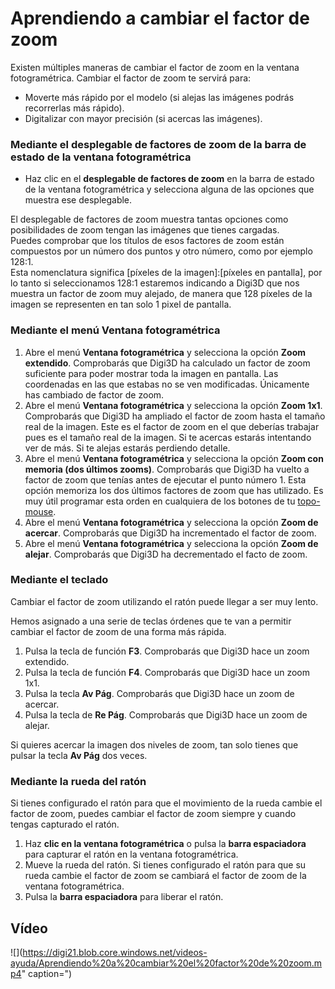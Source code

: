 # Aprendiendo a cambiar el factor de zoom

Existen múltiples maneras de cambiar el factor de zoom en la ventana fotogramétrica. Cambiar el factor de zoom te servirá para:

* Moverte más rápido por el modelo \(si alejas las imágenes podrás recorrerlas más rápido\).
* Digitalizar con mayor precisión \(si acercas las imágenes\).

### Mediante el desplegable de factores de zoom de la barra de estado de la ventana fotogramétrica

* Haz clic en el **desplegable de factores de zoom** en la barra de estado de la ventana fotogramétrica y selecciona alguna de las opciones que muestra ese desplegable.

El desplegable de factores de zoom muestra tantas opciones como posibilidades de zoom tengan las imágenes que tienes cargadas.  
Puedes comprobar que los títulos de esos factores de zoom están compuestos por un número dos puntos y otro número, como por ejemplo 128:1.  
Esta nomenclatura significa \[píxeles de la imagen\]:\[píxeles en pantalla\], por lo tanto si seleccionamos 128:1 estaremos indicando a Digi3D que nos muestra un factor de zoom muy alejado, de manera que 128 píxeles de la imagen se representen en tan solo 1 pixel de pantalla.

### Mediante el menú Ventana fotogramétrica

1. Abre el menú **Ventana fotogramétrica** y selecciona la opción **Zoom extendido**. Comprobarás que Digi3D ha calculado un factor de zoom suficiente para poder mostrar toda la imagen en pantalla. Las coordenadas en las que estabas no se ven modificadas. Únicamente has cambiado de factor de zoom.
2. Abre el menú **Ventana fotogramétrica** y selecciona la opción **Zoom 1x1**. Comprobarás que Digi3D ha ampliado el factor de zoom hasta el tamaño real de la imagen. Este es el factor de zoom en el que deberías trabajar pues es el tamaño real de la imagen. Si te acercas estarás intentando ver de más. Si te alejas estarás perdiendo detalle.
3. Abre el menú **Ventana fotogramétrica** y selecciona la opción **Zoom con memoria \(dos últimos zooms\)**. Comprobarás que Digi3D ha vuelto a factor de zoom que tenías antes de ejecutar el punto número 1. Esta opción memoriza los dos últimos factores de zoom que has utilizado. Es muy útil programar esta orden en cualquiera de los botones de tu [topo-mouse](cambiando-factor-zoom-ventana-foto.md).
4. Abre el menú **Ventana fotogramétrica** y selecciona la opción **Zoom de acercar**. Comprobarás que Digi3D ha incrementado el factor de zoom.
5. Abre el menú **Ventana fotogramétrica** y selecciona la opción **Zoom de alejar**. Comprobarás que Digi3D ha decrementado el facto de zoom.

### Mediante el teclado

Cambiar el factor de zoom utilizando el ratón puede llegar a ser muy lento.

Hemos asignado a una serie de teclas órdenes que te van a permitir cambiar el factor de zoom de una forma más rápida.

1. Pulsa la tecla de función **F3**. Comprobarás que Digi3D hace un zoom extendido.
2. Pulsa la tecla de función **F4**. Comprobarás que Digi3D hace un zoom 1x1.
3. Pulsa la tecla **Av Pág**. Comprobarás que Digi3D hace un zoom de acercar.
4. Pulsa la tecla de **Re Pág**. Comprobarás que Digi3D hace un zoom de alejar.

Si quieres acercar la imagen dos niveles de zoom, tan solo tienes que pulsar la tecla **Av Pág** dos veces.

### Mediante la rueda del ratón

Si tienes configurado el ratón para que el movimiento de la rueda cambie el factor de zoom, puedes cambiar el factor de zoom siempre y cuando tengas capturado el ratón.

1. Haz **clic en la ventana fotogramétrica** o pulsa la **barra espaciadora** para capturar el ratón en la ventana fotogramétrica.
2. Mueve la rueda del ratón. Si tienes configurado el ratón para que su rueda cambie el factor de zoom se cambiará el factor de zoom de la ventana fotogramétrica.
3. Pulsa la **barra espaciadora** para liberar el ratón.

## Vídeo

![](https://digi21.blob.core.windows.net/videos-ayuda/Aprendiendo%20a%20cambiar%20el%20factor%20de%20zoom.mp4" caption=")

